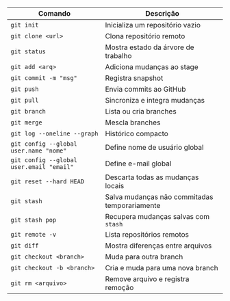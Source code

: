 | Comando                                  | Descrição                                      |
| -----------------------------------------| -----------------------------------------------|
| `git init`                               | Inicializa um repositório vazio                |
| `git clone <url>`                        | Clona repositório remoto                       |
| `git status`                             | Mostra estado da árvore de trabalho            |
| `git add <arq>`                          | Adiciona mudanças ao stage                     |
| `git commit -m "msg"`                    | Registra snapshot                              |
| `git push`                               | Envia commits ao GitHub                        |
| `git pull`                               | Sincroniza e integra mudanças                  |
| `git branch`                             | Lista ou cria branches                         |
| `git merge`                              | Mescla branches                                |
| `git log --oneline --graph`              | Histórico compacto                             |
| `git config --global user.name "nome"`   | Define nome de usuário global                  |
| `git config --global user.email "email"` | Define e-mail global                           |
| `git reset --hard HEAD`                  | Descarta todas as mudanças locais              |
| `git stash`                              | Salva mudanças não commitadas temporariamente  |
| `git stash pop`                          | Recupera mudanças salvas com `stash`           |
| `git remote -v`                          | Lista repositórios remotos                     |
| `git diff`                               | Mostra diferenças entre arquivos               |
| `git checkout <branch>`                  | Muda para outra branch                         |
| `git checkout -b <branch>`               | Cria e muda para uma nova branch               |
| `git rm <arquivo>`                       | Remove arquivo e registra remoção              |

